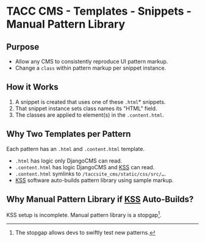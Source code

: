 # TACC CMS - Templates - Snippets - Manual Pattern Library

## Purpose

- Allow any CMS to consistently reproduce UI pattern markup.
- Change a `class` within pattern markup per snippet instance.

## How it Works

1. A snippet is created that uses one of these `.html`* snippets.
2. That snippet instance sets class names its "HTML" field.
3. The classes are applied to element(s) in the `.content.html`.

## Why Two Templates per Pattern

Each pattern has an `.html` and `.content.html` template.

- `.html` has logic only DjangoCMS can read.
- `.content.html` has logic DjangoCMS and [KSS] can read.
- `.content.html` symlinks to `/taccsite_cms/static/css/src/…`.
- [KSS] software auto-builds pattern library using sample markup.

[KSS]: https://warpspire.com/kss/

## Why Manual Pattern Library if [KSS] Auto-Builds?

KSS setup is incomplete. Manual pattern library is a stopgap[^1].

[^1]: The stopgap allows devs to swiftly test new patterns.
